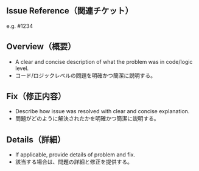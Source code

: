 ## Issue Reference（関連チケット）
e.g. #1234

## Overview（概要）
- A clear and concise description of what the problem was in code/logic level.
- コード/ロジックレベルの問題を明確かつ簡潔に説明する。

## Fix（修正内容）
- Describe how issue was resolved with clear and concise explanation.
- 問題がどのように解決されたかを明確かつ簡潔に説明する。

## Details（詳細）
- If applicable, provide details of problem and fix.
- 該当する場合は、問題の詳細と修正を提供する。
